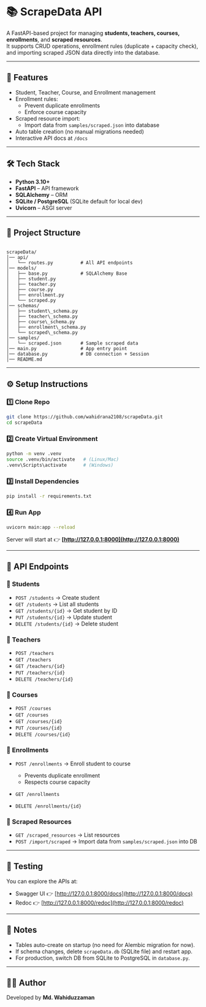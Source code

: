 # 📚 ScrapeData API

A FastAPI-based project for managing **students, teachers, courses, enrollments**, and **scraped resources**.  
It supports CRUD operations, enrollment rules (duplicate + capacity check), and importing scraped JSON data directly into the database.

---

## 🚀 Features
- Student, Teacher, Course, and Enrollment management
- Enrollment rules:
  - Prevent duplicate enrollments
  - Enforce course capacity
- Scraped resource import:
  - Import data from `samples/scraped.json` into database
- Auto table creation (no manual migrations needed)
- Interactive API docs at `/docs`

---

## 🛠️ Tech Stack
- **Python 3.10+**
- **FastAPI** – API framework
- **SQLAlchemy** – ORM
- **SQLite / PostgreSQL** (SQLite default for local dev)
- **Uvicorn** – ASGI server

---

## 📂 Project Structure
```

scrapeData/
│── api/
│   └── routes.py          # All API endpoints
│── models/
│   ├── base.py            # SQLAlchemy Base
│   ├── student.py
│   ├── teacher.py
│   ├── course.py
│   ├── enrollment.py
│   └── scraped.py
│── schemas/
│   ├── student\_schema.py
│   ├── teacher\_schema.py
│   ├── course\_schema.py
│   ├── enrollment\_schema.py
│   └── scraped\_schema.py
│── samples/
│   └── scraped.json       # Sample scraped data
│── main.py                # App entry point
│── database.py            # DB connection + Session
│── README.md

````

---

## ⚙️ Setup Instructions

### 1️⃣ Clone Repo
```bash
git clone https://github.com/wahidrana2108/scrapeData.git
cd scrapeData
````

### 2️⃣ Create Virtual Environment

```bash
python -m venv .venv
source .venv/bin/activate   # (Linux/Mac)
.venv\Scripts\activate      # (Windows)
```

### 3️⃣ Install Dependencies

```bash
pip install -r requirements.txt
```

### 4️⃣ Run App

```bash
uvicorn main:app --reload
```

Server will start at 👉 **[http://127.0.0.1:8000](http://127.0.0.1:8000)**

---

## 📑 API Endpoints

### 🔹 Students

* `POST /students` → Create student
* `GET /students` → List all students
* `GET /students/{id}` → Get student by ID
* `PUT /students/{id}` → Update student
* `DELETE /students/{id}` → Delete student

### 🔹 Teachers

* `POST /teachers`
* `GET /teachers`
* `GET /teachers/{id}`
* `PUT /teachers/{id}`
* `DELETE /teachers/{id}`

### 🔹 Courses

* `POST /courses`
* `GET /courses`
* `GET /courses/{id}`
* `PUT /courses/{id}`
* `DELETE /courses/{id}`

### 🔹 Enrollments

* `POST /enrollments` → Enroll student to course

  * Prevents duplicate enrollment
  * Respects course capacity
* `GET /enrollments`
* `DELETE /enrollments/{id}`

### 🔹 Scraped Resources

* `GET /scraped_resources` → List resources
* `POST /import/scraped` → Import data from `samples/scraped.json` into DB

---

## 🧪 Testing

You can explore the APIs at:

* Swagger UI 👉 [http://127.0.0.1:8000/docs](http://127.0.0.1:8000/docs)
* Redoc 👉 [http://127.0.0.1:8000/redoc](http://127.0.0.1:8000/redoc)

---

## 📌 Notes

* Tables auto-create on startup (no need for Alembic migration for now).
* If schema changes, delete `scrapeData.db` (SQLite file) and restart app.
* For production, switch DB from SQLite to PostgreSQL in `database.py`.

---

## 👨‍💻 Author

Developed by **Md. Wahiduzzaman** 

```
